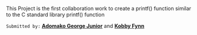 This Project is the first collaboration work to create a printf() function similar to the C standard library printf() function



```Submitted by:```
[**Adomako George Junior**](https://github.com/flashbat51) and [**Kobby Fynn**](https://github.com/paakobby)
